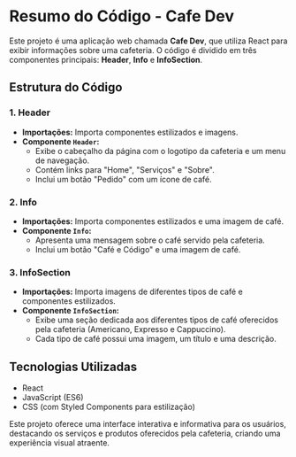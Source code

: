 # Resumo do Código - Cafe Dev

Este projeto é uma aplicação web chamada **Cafe Dev**, que utiliza React para exibir informações sobre uma cafeteria. O código é dividido em três componentes principais: **Header**, **Info** e **InfoSection**.

## Estrutura do Código

### 1. Header
- **Importações:** Importa componentes estilizados e imagens.
- **Componente `Header`:**
  - Exibe o cabeçalho da página com o logotipo da cafeteria e um menu de navegação.
  - Contém links para "Home", "Serviços" e "Sobre".
  - Inclui um botão "Pedido" com um ícone de café.

### 2. Info
- **Importações:** Importa componentes estilizados e uma imagem de café.
- **Componente `Info`:**
  - Apresenta uma mensagem sobre o café servido pela cafeteria.
  - Inclui um botão "Café e Código" e uma imagem de café.

### 3. InfoSection
- **Importações:** Importa imagens de diferentes tipos de café e componentes estilizados.
- **Componente `InfoSection`:**
  - Exibe uma seção dedicada aos diferentes tipos de café oferecidos pela cafeteria (Americano, Expresso e Cappuccino).
  - Cada tipo de café possui uma imagem, um título e uma descrição.

## Tecnologias Utilizadas
- React
- JavaScript (ES6)
- CSS (com Styled Components para estilização)

Este projeto oferece uma interface interativa e informativa para os usuários, destacando os serviços e produtos oferecidos pela cafeteria, criando uma experiência visual atraente.
